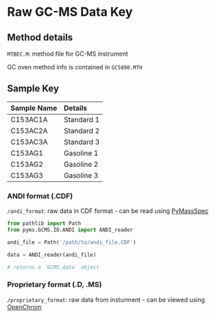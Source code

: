 # Raw GC-MS Data Key

## Method details

`MTBEC.M`: method file for GC-MS instrument

GC oven method info is contained in `GC5890.MTH`

## Sample Key

| Sample Name | Details    |
|:------------|:-----------|
| C153AC1A    | Standard 1 |
| C153AC2A    | Standard 2 |
| C153AC3A    | Standard 3 |
| C153AG1     | Gasoline 1 |
| C153AG2     | Gasoline 2 |
| C153AG3     | Gasoline 3 |

### ANDI format (.CDF)

`/andi_format`: raw data in CDF format - can be read using [PyMassSpec](https://pymassspec.readthedocs.io/en/master/index.html)

```python
from pathlib import Path
from pyms.GCMS.IO.ANDI import ANDI_reader

andi_file = Path('/path/to/andi_file.CDF')

data = ANDI_reader(andi_file)

# returns a `GCMS_data` object
```

### Proprietary format (.D, .MS)

`/proprietary_format`: raw data from insturment - can be viewed using [OpenChrom](https://lablicate.com/platform/openchrom)
